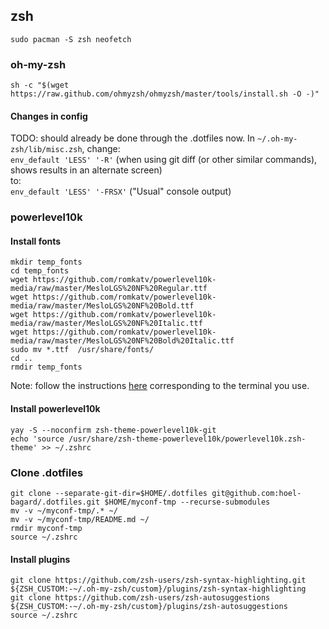 ## zsh
`sudo pacman -S zsh neofetch`

### oh-my-zsh
`sh -c "$(wget https://raw.github.com/ohmyzsh/ohmyzsh/master/tools/install.sh -O -)"`
#### Changes in config
TODO: should already be done through the .dotfiles now.
In `~/.oh-my-zsh/lib/misc.zsh`, change:\
`env_default 'LESS' '-R'`   (when using git diff (or other similar commands), shows results in an alternate screen)\
to:\
`env_default 'LESS' '-FRSX'`   ("Usual" console output)

### powerlevel10k
#### Install fonts
```
mkdir temp_fonts
cd temp_fonts
wget https://github.com/romkatv/powerlevel10k-media/raw/master/MesloLGS%20NF%20Regular.ttf
wget https://github.com/romkatv/powerlevel10k-media/raw/master/MesloLGS%20NF%20Bold.ttf
wget https://github.com/romkatv/powerlevel10k-media/raw/master/MesloLGS%20NF%20Italic.ttf
wget https://github.com/romkatv/powerlevel10k-media/raw/master/MesloLGS%20NF%20Bold%20Italic.ttf
sudo mv *.ttf  /usr/share/fonts/
cd ..
rmdir temp_fonts
```
Note: follow the instructions [here](https://github.com/romkatv/powerlevel10k#manual-font-installation) corresponding to the terminal you use.

#### Install powerlevel10k
```
yay -S --noconfirm zsh-theme-powerlevel10k-git
echo 'source /usr/share/zsh-theme-powerlevel10k/powerlevel10k.zsh-theme' >> ~/.zshrc
```

### Clone .dotfiles
```
git clone --separate-git-dir=$HOME/.dotfiles git@github.com:hoel-bagard/.dotfiles.git $HOME/myconf-tmp --recurse-submodules
mv -v ~/myconf-tmp/.* ~/
mv -v ~/myconf-tmp/README.md ~/
rmdir myconf-tmp
source ~/.zshrc
```
#### Install plugins
```
git clone https://github.com/zsh-users/zsh-syntax-highlighting.git ${ZSH_CUSTOM:-~/.oh-my-zsh/custom}/plugins/zsh-syntax-highlighting
git clone https://github.com/zsh-users/zsh-autosuggestions ${ZSH_CUSTOM:-~/.oh-my-zsh/custom}/plugins/zsh-autosuggestions
source ~/.zshrc
```
